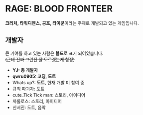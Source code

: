 # RAGE: BLOOD FRONTEER
**크리처, 타워디펜스, 공포, 타이쿤**이라는 주제로 개발되고 있는 게임입니다.

## 개발자
<!--틀린거 있음 고쳐주세요.-->
큰 기여를 하고 있는 사람은 **볼드**로 표기 되어있습니다.    
~~(근데 진짜 그런진 잘 모르겠는게 함정)~~
- **YJ: 총 개발자**
- **qwru0905: 코딩, 도트**
- Whats up?: **도트**, 현재 개발 미 참여 중
- 규칙 파괴자: 도트
- cute_Tick Tick man: 스토리, 아이디어
- 까룰로스: 스토리, 아이디어
- 신서진: 도트, 음악
